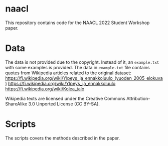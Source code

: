 # naacl
This repository contains code for the NAACL 2022 Student Workshop paper.

# Data 
The data is not provided due to the copyright. Instead of it, an `example.txt` with some examples is provided. The data in `example.txt` file contains quotes from Wikipedia articles related to the original dataset:
https://fi.wikipedia.org/wiki/Ylpeys_ja_ennakkoluulo_(vuoden_2005_elokuva)
https://fi.wikipedia.org/wiki/Ylpeys_ja_ennakkoluulo
https://fi.wikipedia.org/wiki/Kolea_talo

Wikipedia texts are licensed under the Creative Commons Attribution-ShareAlike 3.0 Unported License (CC BY-SA).

# Scripts
The scripts covers the methods described in the paper.
